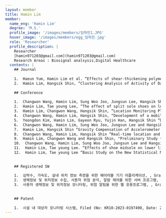 ```yaml
--- 
layout: member 
title: Hamin Lim 
member:
  name_eng: 'Hamin Lim'
  degree: 'M.S.'
  profile_image: '/images/members/임하민1.JPG'
  hover_image: '/images/members/egg_임하민.jpg'
  role: 'Researcher'
  profile_description: |
    Researcher
    [hamin971203@gmail.com](hamin971203@gmail.com)
    Research Areas : Biosignal analsysis,Digital Healthcare
  contents: |
    ## Journal
    
    1.  Haeun Yum, Hamin Lim et al. “Effects of shear-thickening polymer on force attenuation capacities in hip protectors. Proceedings of the Institution of Mechanical Engineers” Part C: Journal of Mechanical Engineering Science. 2022;236(8):3881-3885.
    2.  Hamin Lim, Hangsik Shin, “Clustering Analysis of Activity of Daily Living based on Accelerometry.” The Transactions of the Korean Institute of Electrical Engineers KIEE Vol. 72, No. 11, p.1427-1433
    
    ## Conference
    
    1.  Changwon Wang, Hamin Lim, Sung Woo Joo, Jungsun Lee, Hangsik Shin, “Investigating Abnormal Behavior Patterns in Psychiatric Inpatients” IEEE-EMBS International Conference on Biomedical and Health Informatics, Pittsburgh, USA, 10-18 Sep 2023
    2.  Hamin Lim, Tae young Lee, “The effect of split sole shoes on lower leg kinematics and Muscle Activities while Walking” International Foot and Ankle Biomechanics 2021, Brazil(Virtual Meeting), 11 -14 April 2021
    3.  Hamin Lim, Changwon Wang, Hangsik Shin, “Location Monitoring Platform for Psychiatric Closed Ward” The 55th KIEE Summer Conference 2024, 10-13 Jul 2024
    4.  Changwon Wang, Hamin Lim, Hangsik Shin, “Development of a mobile application that can monitor the location of patients in hospitals” The 55th KIEE Summer Conference 2024, 10-13 Jul 2024
    5.  Yeongdon Kim, Hamin Lim, Gayeon Ryu, Yujin Han, Hangsik Shin “Development of a Real-Time Upper Limb Range of Motion Measurement Method Using a Single Depth Measurement Camera” The 55th KIEE Summer Conference 2024, 10-13 Jul 2024
    6.  Changwon Wang, Hamin Lim, Sung Woo Joo, Jungsun Lee and Hangsik Shin, “Development of a Location Monitoring Platform for Inpatients within Closed Psychiatric Ward” KOSMI 2024 Spring conference, The catholic univrsity of Korea, Seoul, Korea, 19-21 Jun 2024
    7.  Hamin Lim, Hangsik Shin “Gravity Compensation of Accelerometer with Madgwick Filter-Based Quaternion Rotation Estimation” 2024 KOSOMBE spring conference, Yonsei University, Won-ju, Korea, 9-11 May 2024
    8.  Changwon Wang, Hamin Lim, Hangsik Shin “Real-time location and risk situation alarm platform for inpatients in psychiatric closed wards using Galaxy Watch” Conference on Information and Control Systems, SAINTJOHNS HOTEL, 23-25 Oct 2023
    9.  Hamin Lim, Changwon Wang and Hangsik Shin, "Preliminary Study for the Optimal Attachment Position of Accelerometer for Detecting Abnormal Behavior of Psychiatric Inpatient," The 54th KIEE Summer Conference 2023, Yongpyong Resort, Pyeongchang, Republic of Korea, 12-15 Jul 2023
    10.  Changwon Wang, Hamin Lim, Sung Woo Joo, Jungsun Lee and Hangsik Shin, "Analysis of psychiatric inpatients' abnormal behavior prior to self-harm or harm to others through nursing diary records," KOSOMBE spring conference2023, KMEDIhub, Daegu, Republic of Korea, 11-13 May 2023
    11.  Hamin Lim, Tae young Lee. “Effects of shoe midsole on lower limb kinematics and muscle activity while walking in two different speeds.” The Korean Society of Mechanical Engineers. 12-14 May 2021
    12.  Hamin Lim, Tae young Lee “Basic Study on the New Statistical Method of Electromyography Analysis” Korean Society for Precision Engineering, Online 14-16 Oct 2020
    
    
    ## Registered SW
    
    1.  심박수, 가속도, 실내 위치 정보 측정을 위한 웨어러블 기기 어플리케이션, , Granted(NO: KRC- 2023-059443, Date: 2023/12/14)
    2.  생체정보 및 위치정보 수집, 사용자 위험 분석, 알람 제어를 위한 서버 프로그램, , Granted(NO: KRC-2023-059444, Date: 2023/12/14)
    3.  사용자 생체정보 및 위치정보 모니터링, 위험 알림을 위한 웹 응용프로그램, , Granted(NO: KRC- 2023-059445, Date: 2023/12/14)
    
    
    ## Patent
    
    1.  시설 내 대상자 모니터링 시스템, Filed (No: KR10-2023-0197490, Date: 2023/12/29)
--- 
```

